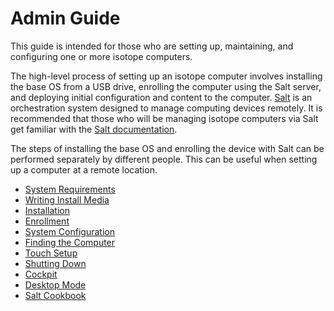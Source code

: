 # Admin Guide

This guide is intended for those who are setting up, maintaining, and configuring one or more isotope computers.

The high-level process of setting up an isotope computer involves installing the base OS from a USB drive, enrolling the computer using the Salt server, and deploying initial configuration and content to the computer. [Salt](https://saltproject.io) is an orchestration system designed to manage computing devices remotely. It is recommended that those who will be managing isotope computers via Salt get familiar with the [Salt documentation](https://docs.saltproject.io/en/latest/contents.html).

The steps of installing the base OS and enrolling the device with Salt can be performed separately by different people. This can be useful when setting up a computer at a remote location.

* [System Requirements](./requirements)
* [Writing Install Media](./install-media)
* [Installation](./installation)
* [Enrollment](./enrollment)
* [System Configuration](./configuration)
* [Finding the Computer](./finding-the-computer)
* [Touch Setup](./touch-setup)
* [Shutting Down](./shutting-down)
* [Cockpit](./cockpit)
* [Desktop Mode](./desktop-mode)
* [Salt Cookbook](./salt-cookbook)
